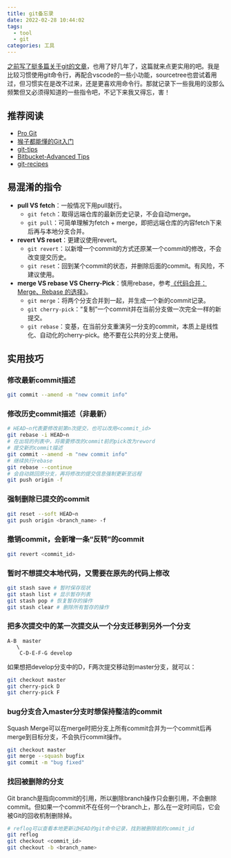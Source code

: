 ```yaml
---
title: git备忘录
date: 2022-02-28 10:44:02
tags:
  - tool
  - git
categories: 工具
---
```


[之前写了挺多篇关于git的文章](http://localhost:4000/tags/git/)，也用了好几年了，这篇就来点更实用的吧。我是比较习惯使用git命令行，再配合vscode的一些小功能，sourcetree也尝试着用过，但习惯实在是改不过来，还是更喜欢用命令行。那就记录下一些我用的没那么频繁但又必须得知道的一些指令吧，不记下来我又得忘，害！

<!--more-->

## 推荐阅读
- [Pro Git](https://git-scm.com/book/zh/v2)
- [猴子都能懂的Git入门](https://backlog.com/git-tutorial/cn/)
- [git-tips](https://github.com/git-tips/tips)
- [Bitbucket-Advanced Tips](https://www.atlassian.com/git/tutorials/advanced-overview)
- [git-recipes](https://github.com/geeeeeeeeek/git-recipes)

## 易混淆的指令
- **pull VS fetch**：一般情况下用pull就行。
  - `git fetch`：取得远端仓库的最新历史记录，不会自动merge。
  - `git pull`：可简单理解为fetch + merge，即把远端仓库的内容fetch下来后再与本地分支合并。
- **revert VS reset**：更建议使用revert。
  - `git revert`：以新增一个commit的方式还原某一个commit的修改，不会改变提交历史。
  - `git reset`：回到某个commit的状态，并删除后面的commit。有风险，不建议使用。
- **merge VS rebase VS Cherry-Pick**：慎用rebase，参考[《代码合并：Merge、Rebase 的选择》](https://github.com/geeeeeeeeek/git-recipes/blob/master/sources/5.1-%E4%BB%A3%E7%A0%81%E5%90%88%E5%B9%B6Merge%E8%BF%98%E6%98%AFRebase.md)。
  - `git merge`：将两个分支合并到一起，并生成一个新的commit记录。
  - `git cherry-pick`：“复制”一个commit并在当前分支做一次完全一样的新提交。
  - `git rebase`：变基，在当前分支重演另一分支的commit，本质上是线性化、自动化的cherry-pick。绝不要在公共的分支上使用。



## 实用技巧
### 修改最新commit描述
```bash
git commit --amend -m "new commit info"
```

### 修改历史commit描述（非最新）
```bash
# HEAD~n代表要修改前第n次提交，也可以改用<commit_id>
git rebase -i HEAD~n
# 在出现的列表中，将需要修改的commit前的pick改为reword
# 提交新的commit描述
git commit --amend -m "new commit info"
# 继续执行rebase
git rebase --continue
# 会自动跳回原分支，再将修改的提交信息强制更新至远程
git push origin -f
```

### 强制删除已提交的commit
```bash
git reset --soft HEAD~n
git push origin <branch_name> -f
```

### 撤销commit，会新增一条“反转”的commit
```bash
git revert <commit_id>
```

### 暂时不想提交本地代码，又需要在原先的代码上修改
```bash
git stash save # 暂时保存现状
git stash list # 显示暂存列表
git stash pop # 恢复暂存的操作
git stash clear # 删除所有暂存的操作
```

### 把多次提交中的某一次提交从一个分支迁移到另外一个分支
```
A-B  master
   \
    C-D-E-F-G develop
```

如果想把develop分支中的D，F两次提交移动到master分支，就可以：
```bash
git checkout master
git cherry-pick D
git cherry-pick F
```


### bug分支合入master分支时想保持整洁的commit
Squash Merge可以在merge时把分支上所有commit合并为一个commit后再merge到目标分支，不会执行commit操作。
```bash
git checkout master
git merge --squash bugfix
git commit -m "bug fixed"
```


### 找回被删除的分支
Git branch是指向commit的引用，所以删除branch操作只会删引用，不会删除commit。但如果一个commit不在任何一个branch上，那么在一定时间后，它会被Git的回收机制删除掉。
```bash
# reflog可以查看本地更新过HEAD的git命令记录，找到被删除前的commit_id
git reflog
git checkout <commit_id>
git checkout -b <branch_name>
```